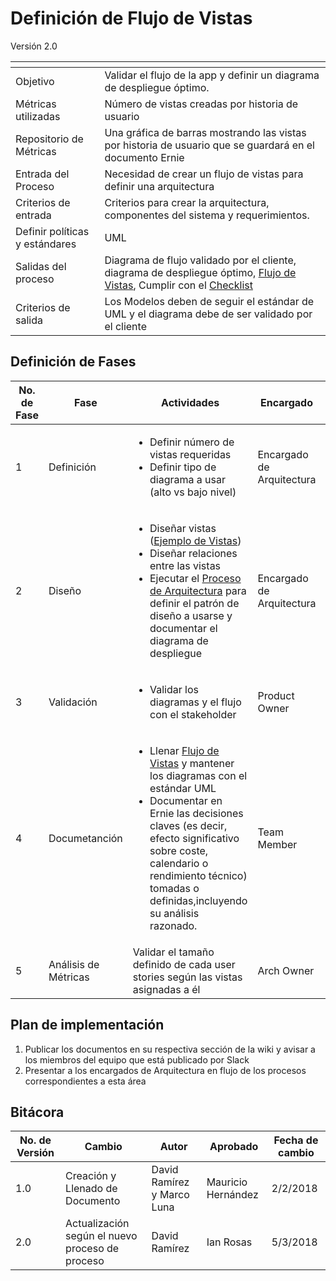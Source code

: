 # Definición de Flujo de Vistas
Versión 2.0


[]() | []()
--|--
Objetivo| Validar el flujo de la app y definir un diagrama de despliegue óptimo.
Métricas utilizadas | Número de vistas creadas por historia de usuario
Repositorio de Métricas | Una gráfica de barras mostrando las vistas por historia de usuario que se guardará en el documento Ernie
Entrada del Proceso | Necesidad de crear un flujo de vistas para definir una arquitectura
Criterios de entrada | Criterios para crear la arquitectura, componentes del sistema y requerimientos.
Definir políticas y estándares | UML
Salidas del proceso | Diagrama de flujo validado por el cliente, diagrama de despliegue óptimo, [Flujo de Vistas](https://github.com/CaveLabs-1/Wiki/tree/master/Arquitectura/Formatos/Formato%20Ernie%20(Flujo%20de%20Vistas%20y%20Arquitectura%20Inicial).docx), Cumplir con el [Checklist](https://docs.google.com/spreadsheets/d/1HmgptaVZD09DKs0Po2TJ3fVDQKbMR3NBtB9x4wKJ6nQ/edit?usp=sharing)
Criterios de salida | Los Modelos deben de seguir el estándar de UML y el diagrama debe de ser validado por el cliente


## Definición de Fases
No. de Fase | Fase | Actividades | Encargado | Áreas
------------|------|-------------|----------- | ---
1 | Definición |<ul><li>Definir número de vistas requeridas</li><li>Definir tipo de diagrama a usar (alto vs bajo nivel)</li></ul>| Encargado de Arquitectura | TS
2 | Diseño |<ul><li>Diseñar vistas ([Ejemplo de Vistas](http://tecnologiasweb.jsenso.es/wp-content/uploads/2015/06/full20.jpg))</li><li>Diseñar relaciones entre las vistas</li><li>Ejecutar el [Proceso de Arquitectura](https://github.com/CaveLabs-1/Wiki/blob/master/Arquitectura/Procesos/Proceso%20para%20definir%20arquitectura%20general.md) para definir el patrón de diseño a usarse y documentar el diagrama de despliegue</li></ul>| Encargado de Arquitectura  | TS
3 | Validación |<ul><li>Validar los diagramas y el flujo con el stakeholder</li></ul> | Product Owner  | TS
4 | Documetanción |<ul><li>Llenar [Flujo de Vistas](https://github.com/CaveLabs-1/Wiki/tree/master/Arquitectura/Formatos/Formato%20Ernie%20(Flujo%20de%20Vistas%20y%20Arquitectura%20Inicial).docx) y mantener los diagramas con el estándar UML</li><li>Documentar en Ernie las decisiones claves (es decir, efecto significativo sobre coste, calendario o rendimiento técnico) tomadas o definidas,incluyendo su análisis razonado.</li></ul>| Team Member  | TS
5 | Análisis de Métricas | Validar el tamaño definido de cada user stories según las vistas asignadas a él | Arch Owner | MA

## Plan de implementación

1. Publicar los documentos en su respectiva sección de la wiki y avisar a los miembros del equipo que está publicado por Slack
2. Presentar a los encargados de Arquitectura en flujo de los procesos correspondientes a esta área

## Bitácora

No. de Versión | Cambio | Autor | Aprobado | Fecha de cambio
---------------|--------|-------|----------|----------------
1.0 | Creación y Llenado de Documento | David Ramírez y Marco Luna | Mauricio Hernández | 2/2/2018
2.0 | Actualización según el nuevo proceso de proceso | David Ramírez | Ian Rosas | 5/3/2018
